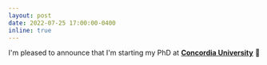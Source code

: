 ```yaml
---
layout: post
date: 2022-07-25 17:00:00-0400
inline: true
---
```


I'm pleased to announce that I'm starting my PhD at <a style="font-weight:bold" href='https://concordia.ca'>Concordia University</a> :clap: